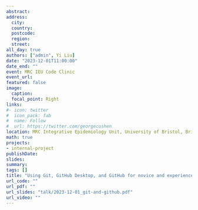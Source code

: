 ```yaml
---
abstract: 
address:
  city: 
  country: 
  postcode: 
  region: 
  street: 
all_day: true
authors: ["admin", Yi Liu]
date: "2023-12-01T11:00:00"
date_end: ""
event: MRC IEU Code Clinic
event_url: 
featured: false
image:
  caption: 
  focal_point: Right
links:
#- icon: twitter
#  icon_pack: fab
#  name: Follow
#  url: https://twitter.com/georgecushen
location: MRC Integrative Epidemiology Unit, University of Bristol, Bristol, UK
math: true
projects:
- internal-project
publishDate: 
slides: 
summary: 
tags: []
title: "Using Git, GitHub Desktop, and GitHub for novice and experienced users"
url_code: ""
url_pdf: ""
url_slides: "talk/2023-12-01_git-and-github.pdf"
url_video: ""
---
```

